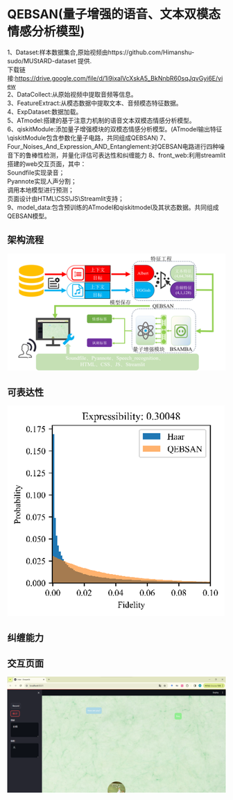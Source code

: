 # QEBSAN(量子增强的语音、文本双模态情感分析模型)
 
1、Dataset:样本数据集合,原始视频由https://github.com/Himanshu-sudo/MUStARD-dataset 提供. <br>  下载链接:https://drive.google.com/file/d/1i9ixalVcXskA5_BkNnbR60sqJqvGyi6E/view  
2、DataCollect:从原始视频中提取音频等信息。  
3、FeatureExtract:从模态数据中提取文本、音频模态特征数据。  
4、ExpDataset:数据加载。  
5、ATmodel:搭建的基于注意力机制的语音文本双模态情感分析模型。  
6、qiskitModule:添加量子增强模块的双模态情感分析模型。(ATmodel输出特征\qiskitModule包含参数化量子电路，共同组成QEBSAN) 
7、Four_Noises_And_Expression_AND_Entanglement:对QEBSAN电路进行四种噪音下的鲁棒性检测，并量化评估可表达性和纠缠能力
8、front_web:利用streamlit搭建的web交互页面，其中：        
  Soundfile实现录音；                
  Pyannote实现人声分割；        
  调用本地模型进行预测；        
  页面设计由HTML\CSS\JS\Streamlit支持；  
9、model_data:包含预训练的ATmodel和qiskitmodel及其状态数据。共同组成QEBSAN模型。  
## 架构流程
![architecture](https://github.com/ZhengHuocheng/QEBSAN/blob/main/Picture/architecture.png)

## 可表达性  
![expressibility](https://github.com/ZhengHuocheng/QEBSAN/blob/main/Picture/expressibility.png)
## 纠缠能力
 
## 交互页面
![interface](https://github.com/ZhengHuocheng/QEBSAN/blob/main/Picture/interface2.png)




